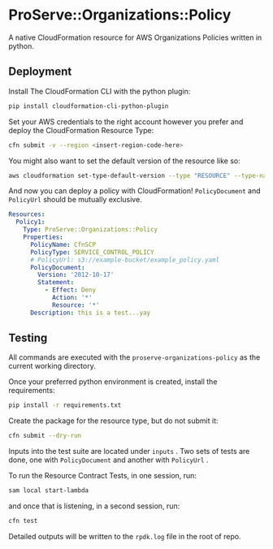 # ProServe::Organizations::Policy

A native CloudFormation resource for AWS Organizations Policies written in python.

## Deployment

Install The CloudFormation CLI with the python plugin:

```sh
pip install cloudformation-cli-python-plugin
```

Set your AWS credentials to the right account however you prefer and deploy the CloudFormation Resource Type:

```sh
cfn submit -v --region <insert-region-code-here>
```

You might also want to set the default version of the resource like so:

```sh
aws cloudformation set-type-default-version --type "RESOURCE" --type-name "ProServe::Organizations::Policy" --version-id "00000001"
```

And now you can deploy a policy with CloudFormation! `PolicyDocument` and `PolicyUrl` should be mutually exclusive.

```yaml
Resources:
  Policy1:
    Type: ProServe::Organizations::Policy
    Properties:
      PolicyName: CfnSCP
      PolicyType: SERVICE_CONTROL_POLICY
      # PolicyUrl: s3://example-bucket/example_policy.yaml
      PolicyDocument:
        Version: '2012-10-17'
        Statement:
          - Effect: Deny
            Action: '*'
            Resource: '*'
      Description: this is a test...yay

```

## Testing

All commands are executed with the `proserve-organizations-policy` as the current working directory.

Once your preferred python environment is created, install the requirements:

```sh
pip install -r requirements.txt
```

Create the package for the resource type, but do not submit it:

```sh
cfn submit --dry-run
```

Inputs into the test suite are located under `inputs` . Two sets of tests are done, one with `PolicyDocument` and another with `PolicyUrl` .

To run the Resource Contract Tests, in one session, run:

```sh
sam local start-lambda
```

and once that is listening, in a second session, run:

```sh
cfn test
```

Detailed outputs will be written to the `rpdk.log` file in the root of repo.
